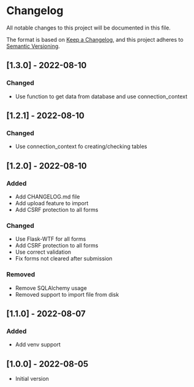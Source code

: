 # Changelog
All notable changes to this project will be documented in this file.

The format is based on [Keep a Changelog](https://keepachangelog.com/en/1.0.0/),
and this project adheres to [Semantic Versioning](https://semver.org/spec/v2.0.0.html).

## [1.3.0] - 2022-08-10
### Changed
- Use function to get data from database and use connection_context

## [1.2.1] - 2022-08-10
### Changed
- Use connection_context fo creating/checking tables

## [1.2.0] - 2022-08-10
### Added
- Add CHANGELOG.md file
- Add upload feature to import
- Add CSRF protection to all forms

### Changed
- Use Flask-WTF for all forms
- Add CSRF protection to all forms
- Use correct validation
- Fix forms not cleared after submission

### Removed
- Remove SQLAlchemy usage
- Removed support to import file from disk
 
## [1.1.0] - 2022-08-07
### Added
- Add venv support

## [1.0.0] - 2022-08-05
- Initial version
